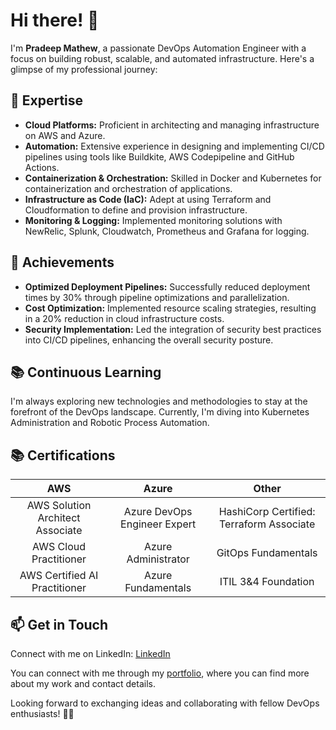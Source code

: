 # Hi there! 👋

I'm **Pradeep Mathew**, a passionate DevOps Automation Engineer with a focus on building robust, scalable, and automated infrastructure. Here's a glimpse of my professional journey:

## 🔧 Expertise

- **Cloud Platforms:** Proficient in architecting and managing infrastructure on AWS and Azure.
- **Automation:** Extensive experience in designing and implementing CI/CD pipelines using tools like Buildkite, AWS Codepipeline and GitHub Actions.
- **Containerization & Orchestration:** Skilled in Docker and Kubernetes for containerization and orchestration of applications.
- **Infrastructure as Code (IaC):** Adept at using Terraform and Cloudformation to define and provision infrastructure.
- **Monitoring & Logging:** Implemented monitoring solutions with NewRelic, Splunk, Cloudwatch, Prometheus and Grafana for logging.

## 🚀 Achievements

- **Optimized Deployment Pipelines:** Successfully reduced deployment times by 30% through pipeline optimizations and parallelization.
- **Cost Optimization:** Implemented resource scaling strategies, resulting in a 20% reduction in cloud infrastructure costs.
- **Security Implementation:** Led the integration of security best practices into CI/CD pipelines, enhancing the overall security posture.

## 📚 Continuous Learning

I'm always exploring new technologies and methodologies to stay at the forefront of the DevOps landscape. Currently, I'm diving into Kubernetes Administration and Robotic Process Automation.

## 📚 Certifications

| AWS | Azure    | Other    |
| :-----: | :---: | :---: |
| AWS Solution Architect Associate | Azure DevOps Engineer Expert   | HashiCorp Certified: Terraform Associate   |
| AWS Cloud Practitioner | Azure Administrator   |  GitOps Fundamentals  |
| AWS Certified AI Practitioner | Azure Fundamentals   |  ITIL 3&4 Foundation  |

## 📫 Get in Touch

Connect with me on LinkedIn: [LinkedIn](https://www.linkedin.com/in/pradeep-mathew-97420523/)

You can connect with me through my [portfolio](https://pradeepmathewdev.com/), where you can find more about my work and contact details.

Looking forward to exchanging ideas and collaborating with fellow DevOps enthusiasts! 🤖✨

<!---
pradeepmathew1/pradeepmathew1 is a ✨ special ✨ repository because its `README.md` (this file) appears on your GitHub profile.
You can click the Preview link to take a look at your changes.
--->
